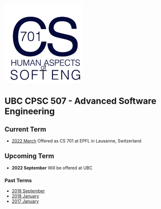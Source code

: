 <img src="logo.png" width="256px" alt="CPSC 507 Advanced Software Engineering">

# UBC CPSC 507 - Advanced Software Engineering

## Current Term

* [2022 March](https://github.com/ubccpsc/507/tree/2022mar) Offered as CS 701 at EPFL in Lausanne, Switzerland

## Upcoming Term

* **2022 September** Will be offered at UBC

### Past Terms

* [2018 September](https://github.com/ubccpsc/507/tree/2018sept)
* [2018 January](https://github.com/ubccpsc/507/tree/2018jan)
* [2017 January](https://github.com/ubccpsc/507/tree/2017jan)


